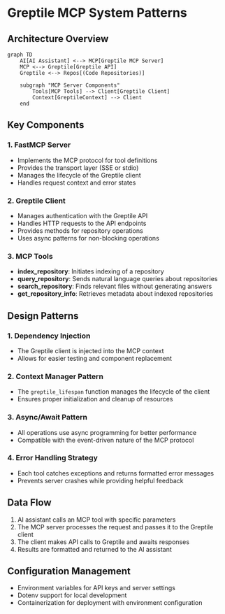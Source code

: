 # Greptile MCP System Patterns

## Architecture Overview

```mermaid
graph TD
    AI[AI Assistant] <--> MCP[Greptile MCP Server]
    MCP <--> Greptile[Greptile API]
    Greptile <--> Repos[(Code Repositories)]
    
    subgraph "MCP Server Components"
        Tools[MCP Tools] --> Client[Greptile Client]
        Context[GreptileContext] --> Client
    end
```

## Key Components

### 1. FastMCP Server
- Implements the MCP protocol for tool definitions
- Provides the transport layer (SSE or stdio)
- Manages the lifecycle of the Greptile client
- Handles request context and error states

### 2. Greptile Client
- Manages authentication with the Greptile API
- Handles HTTP requests to the API endpoints
- Provides methods for repository operations
- Uses async patterns for non-blocking operations

### 3. MCP Tools
- **index_repository**: Initiates indexing of a repository
- **query_repository**: Sends natural language queries about repositories
- **search_repository**: Finds relevant files without generating answers
- **get_repository_info**: Retrieves metadata about indexed repositories

## Design Patterns

### 1. Dependency Injection
- The Greptile client is injected into the MCP context
- Allows for easier testing and component replacement

### 2. Context Manager Pattern
- The `greptile_lifespan` function manages the lifecycle of the client
- Ensures proper initialization and cleanup of resources

### 3. Async/Await Pattern
- All operations use async programming for better performance
- Compatible with the event-driven nature of the MCP protocol

### 4. Error Handling Strategy
- Each tool catches exceptions and returns formatted error messages
- Prevents server crashes while providing helpful feedback

## Data Flow

1. AI assistant calls an MCP tool with specific parameters
2. The MCP server processes the request and passes it to the Greptile client
3. The client makes API calls to Greptile and awaits responses
4. Results are formatted and returned to the AI assistant

## Configuration Management
- Environment variables for API keys and server settings
- Dotenv support for local development
- Containerization for deployment with environment configuration 